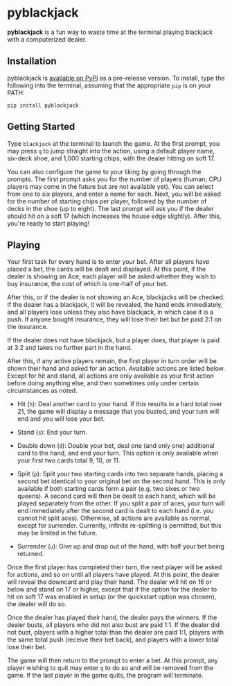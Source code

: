 # pyblackjack

**pyblackjack** is a fun way to waste time at the terminal playing
blackjack with a computerized dealer.

## Installation

pyblackjack is [available on PyPI](https://pypi.org/project/pyblackjack/)
as a pre-release version. To install, type the following into the
terminal, assuming that the appropriate `pip` is on your PATH:

`pip install pyblackjack`

## Getting Started

Type `blackjack` at the terminal to launch the game. At the first
prompt, you may press `q` to jump straight into the action, using a
default player name, six-deck shoe, and 1,000 starting chips, with the
dealer hitting on soft 17.

You can also configure the game to your liking by going through the
prompts. The first prompt asks you for the number of players (human; CPU
players may come in the future but are not available yet). You can
select from one to six players, and enter a name for each. Next, you
will be asked for the number of starting chips per player, followed by
the number of decks in the shoe (up to eight). The last prompt will ask
you if the dealer should hit on a soft 17 (which increases the house
edge slightly). After this, you're ready to start playing!

## Playing

Your first task for every hand is to enter your bet. After all players
have placed a bet, the cards will be dealt and displayed. At this point,
if the dealer is showing an Ace, each player will be asked whether they
wish to buy insurance, the cost of which is one-half of your bet.

After this, or if the dealer is not showing an Ace, blackjacks will be
checked. If the dealer has a blackjack, it will be revealed, the hand
ends immediately, and all players lose unless they also have blackjack,
in which case it is a push. If anyone bought insurance, they will lose
their bet but be paid 2:1 on the insurance.

If the dealer does not have blackjack, but a player does, that player is
paid at 3:2 and takes no further part in the hand.

After this, if any active players remain, the first player in turn order
will be shown their hand and asked for an action. Available actions are
listed below. Except for hit and stand, all actions are only available
as your first action before doing anything else, and then sometimes only
under certain circumstances as noted.

* Hit (`h`): Deal another card to your hand. If this results in a hard
  total over 21, the game will display a message that you busted, and
  your turn will end and you will lose your bet.

* Stand (`s`): End your turn.

* Double down (`d`): Double your bet, deal one (and only one) additional
  card to the hand, and end your turn. This option is only available
  when your first two cards total 9, 10, or 11.

* Split (`p`): Split your two starting cards into two separate hands,
  placing a second bet identical to your original bet on the second
  hand. This is only available if both starting cards form a pair (e.g.
  two sixes or two queens). A second card will then be dealt to each
  hand, which will be played separately from the other. If you split a
  pair of aces, your turn will end immediately after the second card is
  dealt to each hand (i.e. you cannot hit split aces). Otherwise, all
  actions are available as normal, except for surrender. Currently,
  infinite re-splitting is permitted, but this may be limited in the
  future.

* Surrender (`u`): Give up and drop out of the hand, with half your bet
  being returned.

Once the first player has completed their turn, the next player will be
asked for actions, and so on until all players have played. At this
point, the dealer will reveal the downcard and play their hand. The
dealer will hit on 16 or below and stand on 17 or higher, except that if
the option for the dealer to hit on soft 17 was enabled in setup (or the
quickstart option was chosen), the dealer will do so.

Once the dealer has played their hand, the dealer pays the winners. If
the dealer busts, all players who did not also bust are paid 1:1. If the
dealer did not bust, players with a higher total than the dealer are
paid 1:1, players with the same total push (receive their bet back), and
players with a lower total lose their bet.

The game will then return to the prompt to enter a bet. At this prompt,
any player wishing to quit may enter `q` to do so and will be removed
from the game. If the last player in the game quits, the program will
terminate.
